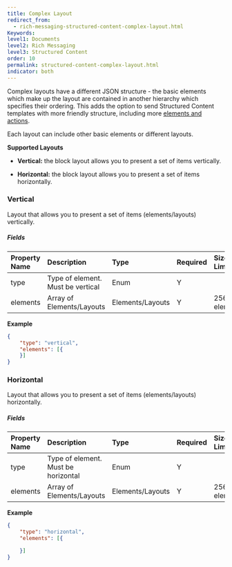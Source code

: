 ```yaml
---
title: Complex Layout
redirect_from:
  - rich-messaging-structured-content-complex-layout.html
Keywords:
level1: Documents
level2: Rich Messaging
level3: Structured Content
order: 10
permalink: structured-content-complex-layout.html
indicator: both
---
```


Complex layouts have a different JSON structure - the basic elements which make up the layout are contained in another hierarchy which specifies their ordering.
This adds the option to send Structured Content templates with more friendly structure, including more [elements and actions](rich-messaging-getting-started.html).

Each layout can include other basic elements or different layouts.

**Supported Layouts**

* **Vertical:** the block layout allows you to present a set of items vertically.

* **Horizontal:** the block layout allows you to present a set of items horizontally.

### Vertical

Layout that allows you to present a set of items (elements/layouts) vertically.

##### **Fields**

| Property Name | Description | Type | Required | Size Limit |
| :--- | :--- | :--- | :--- | :--- |
| type | Type of element. Must be vertical | Enum | Y |  |
| elements | Array of Elements/Layouts | Elements/Layouts | Y | 256 elements |

**Example**

```json
{
	"type": "vertical",
	"elements": [{
	}]
}
```

### Horizontal

Layout that allows you to present a set of items (elements/layouts) horizontally.

##### **Fields**

| Property Name | Description | Type | Required | Size Limit |
| :--- | :--- | :--- | :--- | :--- |
| type | Type of element. Must be horizontal | Enum | Y |  |
| elements | Array of Elements/Layouts | Elements/Layouts | Y | 256 elements |

**Example**

```json
{
	"type": "horizontal",
	"elements": [{

	}]
}
```
